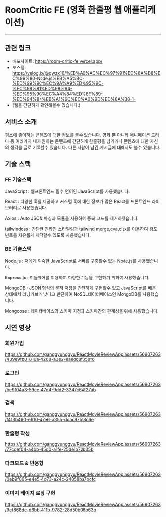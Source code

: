 # RoomCritic FE (영화 한줄평 웹 애플리케이션)

---

## 관련 링크

- 배포사이트: https://room-critic-fe.vercel.app/
- 포스팅: https://velog.io/@qwzx16/%EB%A6%AC%EC%97%91%ED%8A%B8%EC%99%80-Node.js%EB%A5%BC-%ED%99%9C%EC%9A%A9%ED%95%9C-%EC%98%81%ED%99%94-%ED%95%9C%EC%A4%84%ED%8F%89-%ED%94%84%EB%A1%9C%EC%A0%9D%ED%8A%B8-1-
- (웹을 간단하게 확인해볼수 있습니다.)

## 서비스 소개

평소에 좋아하는 콘텐츠에 대한 정보를 볼수 있습니다.
영화 뿐 아니라 애니메이션 드라마 등 여러가지 내가 원하는 콘텐츠에 간단하게 한줄평을 남기거나 콘텐츠에 대한 자신의 생각을 글로 기록할수 있습니다.
다른 사람이 남긴 게시글에 대해서도 볼수 있습니다.

## 기술 스택

### FE 기술스택

JavaScript : 웹프론트엔드 필수 언어인 JavaScript를 사용했습니다.

React : 다양한 훅을 제공하고 커스텀 훅에 대한 정보가 많은 React를 프론트엔드 라이브러리로 사용했습니다.

Axios : Auto JSON 파싱과 모듈을 사용하여 중복 코드를 제거하였습니다.

tailwindcss : 간단한 인라인 스타일링과 tailwind merge,cva,clsx를 이용하여 컴포넌트를 자유롭게 제작할수 있도록 사용했습니다.

### BE 기술스택

Node.js : 저에게 익숙한 JavaScript로 서버를 구축할수 있는 Node.js를 사용했습니다.

Express.js : 미들웨어를 이용하여 다양한 기능을 구현하기 위하여 사용했습니다.

MongoDB : JSON 형식의 문저 저장을 간편하게 구현할수 있고 JavaScript를 배운 상태에서 러닝커브가 낮다고 판단하여 NoSQL데이터베이스인 MongoDB를 사용했습니다.

Mongoose : 데이터베이스의 스키마 지정과 스키마간의 관계성을 위해 사용했습니다.

## 시연 영상

### 회원가입

https://github.com/ganggyunggyu/ReactMovieReviewApp/assets/56907263/439e9fb0-810a-4268-a3e2-eaedc8f858f6

### 로그인

https://github.com/ganggyunggyu/ReactMovieReviewApp/assets/56907263/be9f04a3-59ce-47d4-9dd2-3347c64f27ab

### 검색

https://github.com/ganggyunggyu/ReactMovieReviewApp/assets/56907263/f413b460-e610-47e6-a355-ddac975f3c6e

### 한줄평 작성

https://github.com/ganggyunggyu/ReactMovieReviewApp/assets/56907263/77cdef04-a4bb-45d0-a1fe-25de1b72b35b

### 다크모드 & 반응형

https://github.com/ganggyunggyu/ReactMovieReviewApp/assets/56907263/0eb9f065-e4e5-4d73-a24c-24858ba7bcfc

### 이미지 레이지 로딩 구현

https://github.com/ganggyunggyu/ReactMovieReviewApp/assets/56907263/9cf868de-d6bb-411b-9782-28d50b06b63b

